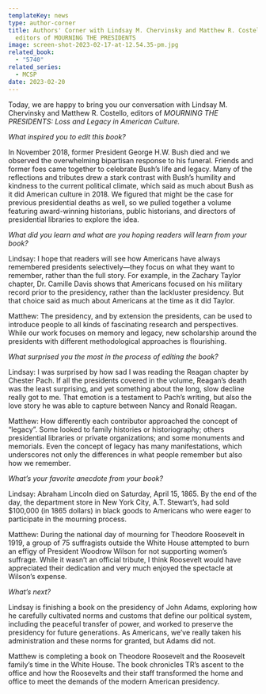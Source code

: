 ```yaml
---
templateKey: news
type: author-corner
title: Authors' Corner with Lindsay M. Chervinsky and Matthew R. Costello,
  editors of MOURNING THE PRESIDENTS
image: screen-shot-2023-02-17-at-12.54.35-pm.jpg
related_book:
  - "5740"
related_series:
  - MCSP
date: 2023-02-20
---
```

Today, we are happy to bring you our conversation with Lindsay M. Chervinsky and Matthew R. Costello, editors of *MOURNING THE PRESIDENTS: Loss and Legacy in American Culture.*

*What inspired you to edit this book?* 

In November 2018, former President George H.W. Bush died and we observed the overwhelming bipartisan response to his funeral. Friends and former foes came together to celebrate Bush’s life and legacy. Many of the reflections and tributes drew a stark contrast with Bush’s humility and kindness to the current political climate, which said as much about Bush as it did American culture in 2018. We figured that might be the case for previous presidential deaths as well, so we pulled together a volume featuring award-winning historians, public historians, and directors of presidential libraries to explore the idea.

*What did you learn and what are you hoping readers will learn from your book?* 

Lindsay: I hope that readers will see how Americans have always remembered presidents selectively—they focus on what they want to remember, rather than the full story. For example, in the Zachary Taylor chapter, Dr. Camille Davis shows that Americans focused on his military record prior to the presidency, rather than the lackluster presidency. But that choice said as much about Americans at the time as it did Taylor.

Matthew:  The presidency, and by extension the presidents, can be used to introduce people to all kinds of fascinating research and perspectives. While our work focuses on memory and legacy, new scholarship around the presidents with different methodological approaches is flourishing.

*What surprised you the most in the process of editing the book?* 

Lindsay: I was surprised by how sad I was reading the Reagan chapter by Chester Pach. If all the presidents covered in the volume, Reagan’s death was the least surprising, and yet something about the long, slow decline really got to me. That emotion is a testament to Pach’s writing, but also the love story he was able to capture between Nancy and Ronald Reagan.

Matthew:  How differently each contributor approached the concept of “legacy”. Some looked to family histories or historiography; others presidential libraries or private organizations; and some monuments and memorials. Even the concept of legacy has many manifestations, which underscores not only the differences in what people remember but also how we remember. 

*What’s your favorite anecdote from your book?*

Lindsay: Abraham Lincoln died on Saturday, April 15, 1865. By the end of the day, the department store in New York City, A.T. Stewart’s, had sold $100,000 (in 1865 dollars) in black goods to Americans who were eager to participate in the mourning process. 

Matthew:  During the national day of mourning for Theodore Roosevelt in 1919, a group of 75 suffragists outside the White House attempted to burn an effigy of President Woodrow Wilson for not supporting women’s suffrage. While it wasn’t an official tribute, I think Roosevelt would have appreciated their dedication and very much enjoyed the spectacle at Wilson’s expense. 

*What’s next?* 

Lindsay is finishing a book on the presidency of John Adams, exploring how he carefully cultivated norms and customs that define our political system, including the peaceful transfer of power, and worked to preserve the presidency for future generations. As Americans, we’ve really taken his administration and these norms for granted, but Adams did not.

Matthew is completing a book on Theodore Roosevelt and the Roosevelt family’s time in the White House. The book chronicles TR’s ascent to the office and how the Roosevelts and their staff transformed the home and office to meet the demands of the modern American presidency.